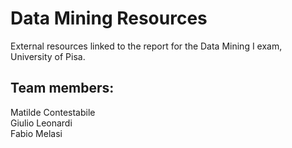 # Data Mining Resources
External resources linked to the report for the Data Mining I exam, University of Pisa. 

<h2>Team members:</h2>
Matilde Contestabile  <br>
Giulio Leonardi  <br>
Fabio Melasi <br>
